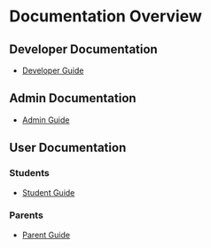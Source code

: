 # Documentation Overview

## Developer Documentation
- [Developer Guide](developers.md)

## Admin Documentation
- [Admin Guide](admin.md)

## User Documentation
### Students
- [Student Guide](user.md#students)

### Parents
- [Parent Guide](user.md#parents)
